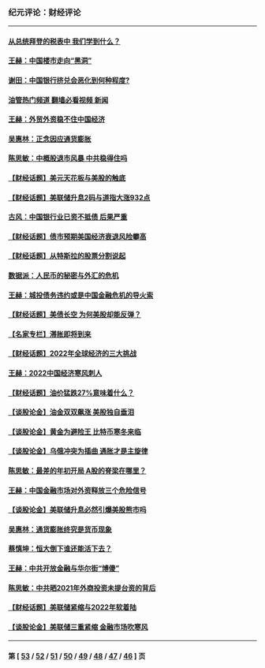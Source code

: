 ### 纪元评论：财经评论
---
#### [从总统拜登的税表中 我们学到什么？](../../pages/nsc1026/n13773081.md?08010330) 
#### [王赫：中国楼市走向“黑洞”](../../pages/nsc1026/n13770647.md?08010330) 
#### [谢田：中国银行挤兑会恶化到何种程度?](../../pages/nsc1026/n13766965.md?08010330) 
#### [油管热门频道 翻墙必看视频 新闻](ok?08010330)
#### [王赫：外贸外资稳不住中国经济](../../pages/nsc1026/n13753933.md?08010330) 
#### [吴惠林：正念因应通货膨胀](../../pages/nsc1026/n13750350.md?08010330) 
#### [陈思敏：中概股退市风暴 中共稳得住吗](../../pages/nsc1026/n13738978.md?08010330) 
#### [【财经话题】美元天花板与美股的触底](../../pages/nsc1026/n13736495.md?08010330) 
#### [【财经话题】美联储升息2码与道指大涨932点](../../pages/nsc1026/n13727377.md?08010330) 
#### [古风：中国银行业已资不抵债 后果严重](../../pages/nsc1026/n13726111.md?08010330) 
#### [【财经话题】债市预期美国经济衰退风险攀高](../../pages/nsc1026/n13698043.md?08010330) 
#### [【财经话题】从特斯拉的股票分割说起](../../pages/nsc1026/n13679733.md?08010330) 
#### [数据派：人民币的秘密与外汇的危机](../../pages/nsc1026/n13667092.md?08010330) 
#### [王赫：城投债务违约或是中国金融危机的导火索](../../pages/nsc1026/n13665322.md?08010330) 
#### [【财经话题】美债长空 为何美股却能反弹？](../../pages/nsc1026/n13665895.md?08010330) 
#### [【名家专栏】滞胀即将到来](../../pages/nsc1026/n13658171.md?08010330) 
#### [【财经话题】2022年全球经济的三大挑战](../../pages/nsc1026/n13654423.md?08010330) 
#### [王赫：2022中国经济寒风刺人](../../pages/nsc1026/n13651403.md?08010330) 
#### [【财经话题】油价猛跌27%意味着什么？](../../pages/nsc1026/n13648767.md?08010330) 
#### [【谈股论金】油金双双飙涨 美股独自垂泪](../../pages/nsc1026/n13631742.md?08010330) 
#### [【谈股论金】黄金为避险王 比特币寒冬来临](../../pages/nsc1026/n13600406.md?08010330) 
#### [【谈股论金】乌俄冲突为插曲 通胀才是主旋律](../../pages/nsc1026/n13576797.md?08010330) 
#### [陈思敏：最差的年初开局 A股的脊梁在哪里？](../../pages/nsc1026/n13558359.md?08010330) 
#### [王赫：中国金融市场对外资释放三个危险信号](../../pages/nsc1026/n13546389.md?08010330) 
#### [【谈股论金】美联储升息必然引爆美股熊市吗](../../pages/nsc1026/n13519194.md?08010330) 
#### [吴惠林：通货膨胀终究是货币现象](../../pages/nsc1026/n13512979.md?08010330) 
#### [蔡慎坤：恒大倒下谁还能活下去？](../../pages/nsc1026/n13501831.md?08010330) 
#### [王赫：中共开放金融与华尔街“博傻”](../../pages/nsc1026/n13501138.md?08010330) 
#### [陈思敏：中共晒2021年外商投资未提台资的背后](../../pages/nsc1026/n13501057.md?08010330) 
#### [【财经话题】美联储紧缩与2022年软着陆](../../pages/nsc1026/n13498354.md?08010330) 
#### [【谈股论金】美联储三重紧缩 金融市场吹寒风](../../pages/nsc1026/n13487202.md?08010330) 

---
#### 第 [ [53](./53.md?08010330) / [52](./52.md?08010330) / [51](./51.md?08010330) / [50](./50.md?08010330) / [49](./49.md?08010330) / [48](./48.md?08010330) / [47](./47.md?08010330) / [46](./46.md?08010330) ] 页
